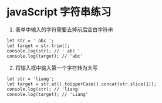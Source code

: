 # javaScript 字符串练习

1. 表单中输入的字符需要去掉前后空白字符串

```JS
let str = ' abc ';
let target = str.trim();
console.log(str); // ' abc '
console.log(target); // 'abc'
```

2. 将输入框中输入第一个字符转为大写

```JS
let str = 'liang';
let target = str.at().toUpperCase().concat(str.slice(1));
console.log(str); // 'liang'
console.log(target); // 'Liang'
```